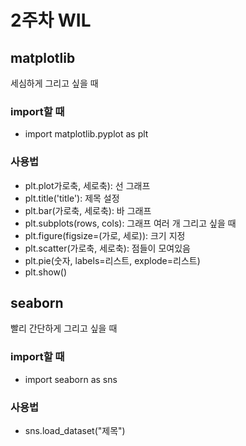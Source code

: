# 2주차 WIL
## matplotlib
세심하게 그리고 싶을 때
### import할 때
- import matplotlib.pyplot as plt
### 사용법
- plt.plot가로축, 세로축): 선 그래프
- plt.title('title'): 제목 설정
- plt.bar(가로축, 세로축): 바 그래프
- plt.subplots(rows, cols): 그래프 여러 개 그리고 싶을 때
- plt.figure(figsize=(가로, 세로)): 크기 지정
- plt.scatter(가로축, 세로축): 점들이 모여있음
- plt.pie(숫자, labels=리스트, explode=리스트)
- plt.show()
## seaborn
빨리 간단하게 그리고 싶을 때
### import할 때
- import seaborn as sns
### 사용법
- sns.load_dataset("제목")
